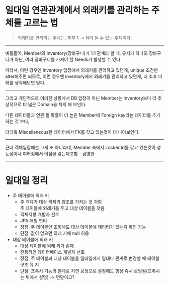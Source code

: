 # 일대일 연관관계에서 외래키를 관리하는 주체를 고르는 법

> 외래키를 관리하는 주체는,
> 추후 1 -> N이 될 수 있는 주체이다.


---

예를들어,
Member와 Inventory(장바구니)가 1:1 관계라 할 때,
유저가 하나의 장바구니가 아닌, 여러 장바구니를 가져야 할 Needs가 발생할 수 있다.

따라서, 이런 경우엔 Inventory 입장에서 외래키를 관리하고 있던게, unique 조건만 alter해주면 되므로,
이런 경우엔 inventory에서 외래키를 관리하고 있던게, 더 추후 미래를 생각해보면 맞다.

---

그리고 개인적으로 이러한 상황에서 DB 입장이 아닌 Member는 Inventory보다 더 추상적으로 더 넓은 Domain을 차지 해 보인다.

다른 데이터들과 연관 될 확률이 더 높은 Member에 Foreign key라는 데이터를 추가하는 것 보다,

더더욱 Miscellaneous한 데이터에서 FK를 갖고 있는것이 더 나아보인다.


---

근데 객체입장에선 그게 또 아니라네, Member 측에서 Locker Id를 갖고 있는것이 성능상이나 여러점에서 이점을 갖는다고함 - 김영한

---

# 일대일 정리

* 주 테이블에 외래 키
    * 주 객체가 대상 객체의 참조를 가지는 것 처럼<br/> 주 테이블에 외래키를 두고 대상 테이블을 찾음
    * 객체지향 개발자 선호
    * JPA 매핑 편리
    * 장점: 주 테이블만 조회해도 대상 테이블에 데이터가 있는지 확인 가능
    * 단점: 값이 없으면 외래 키에 null 허용
* 대상 테이블에 외래 키
    * 대상 테이블에 외래 키가 존재
    * 전통적인 데이터베이스 개발자 선호
    * 장점: 주 테이블과 대상 테이블을 일대일에서 일대다 관계로 변경할 때 테이블 구조 유 지
    * 단점: 프록시 기능의 한계로 지연 로딩으로 설정해도 항상 즉시 로딩됨(프록시는 뒤에서 설명) -> 먼말이고?